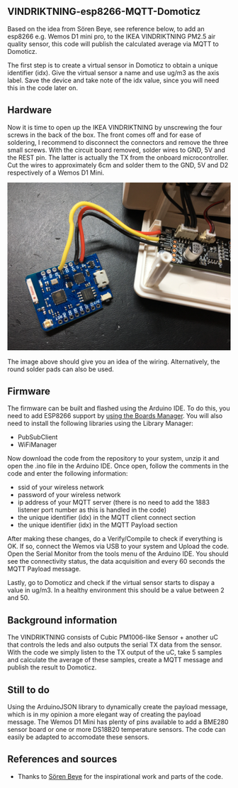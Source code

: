 ## VINDRIKTNING-esp8266-MQTT-Domoticz

Based on the idea from Sören Beye, see reference below, to add an esp8266 e.g. Wemos D1 mini pro, to the IKEA VINDRIKTNING PM2.5 air quality sensor, this code will publish the calculated average via MQTT to Domoticz. 

The first step is to create a virtual sensor in Domoticz to obtain a unique identifier (idx). Give the virtual sensor a name and use ug/m3 as the axis label. Save the device and take note of the idx value, since you will need this in the code later on.

## Hardware

Now it is time to open up the IKEA VINDRIKTNING by unscrewing the four screws in the back of the box. The front comes off and for ease of soldering, I recommend to disconnect the connectors and remove the three small screws. With the circuit board removed, solder wires to GND, 5V and the REST pin. The latter is actually the TX from the onboard microcontroller. Cut the wires to approximately 6cm and solder them to the GND, 5V and D2 respectively of a Wemos D1 Mini. 

![wiring](./img/vr_to_wemos_wiring.jpg)

The image above should give you an idea of the wiring. Alternatively, the round solder pads can also be used.

## Firmware

The firmware can be built and flashed using the Arduino IDE. To do this, you need to add ESP8266 support by [using the Boards Manager](https://github.com/esp8266/Arduino#installing-with-boards-manager). You will also need to install the following libraries using the Library Manager:

* PubSubClient
* WiFiManager

Now download the code from the repository to your system, unzip it and open the .ino file in the Arduino IDE. Once open, follow the comments in the code and enter the following information:

* ssid of your wireless network
* password of your wireless network
* ip address of your MQTT server (there is no need to add the 1883 listener port number as this is handled in the code)
* the unique identifier (idx) in the MQTT client connect section
* the unique identifier (idx) in the MQTT Payload section

After making these changes, do a Verify/Compile to check if everything is OK. If so, connect the Wemos via USB to your system and Upload the code. Open the Serial Monitor from the tools menu of the Arduino IDE. You should see the connectivity status, the data acquisition and every 60 seconds the MQTT Payload message.

Lastly, go to Domoticz and check if the virtual sensor starts to dispay a value in ug/m3. In a healthy environment this should be a value between 2 and 50.

## Background information

The VINDRIKTNING consists of Cubic PM1006-like Sensor + another uC that controls the leds and also outputs the serial TX data from the sensor. With the code we simply listen to the TX output of the uC, take 5 samples and calculate the average of these samples, create a MQTT message and publish the result to Domoticz.

## Still to do

Using the ArduinoJSON library to dynamically create the payload message, which is in my opinion a more elegant way of creating the payload message. The Wemos D1 Mini has plenty of pins available to add a BME280 sensor board or one or more DS18B20 temperature sensors. The code can easily be adapted to accomodate these sensors.

## References and sources

- Thanks to [Sören Beye](https://github.com/Hypfer/esp8266-vindriktning-particle-sensor) for the inspirational work and parts of the code.
